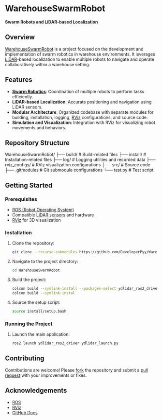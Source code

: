 # WarehouseSwarmRobot

**Swarm Robots and LiDAR-based Localization**

## Overview

[WarehouseSwarmRobot](https://github.com/DeveloperPyy/WarehouseSwarmRobot) is a project focused on the development and implementation of swarm robotics in warehouse environments. It leverages [LiDAR](https://en.wikipedia.org/wiki/Lidar)-based localization to enable multiple robots to navigate and operate collaboratively within a warehouse setting.

## Features

- **[Swarm Robotics](https://en.wikipedia.org/wiki/Swarm_robotics)**: Coordination of multiple robots to perform tasks efficiently.
- **LiDAR-based Localization**: Accurate positioning and navigation using LiDAR sensors.
- **Modular Architecture**: Organized codebase with separate modules for building, installation, logging, [RViz](http://wiki.ros.org/rviz) configurations, and source code.
- **Simulation and Visualization**: Integration with RViz for visualizing robot movements and behaviors.

## Repository Structure

WarehouseSwarmRobot/
├── build/ # Build-related files
├── install/ # Installation-related files
├── log/ # Logging utilities and recorded data
├── rviz_configs/ # RViz visualization configurations
├── src/ # Source code
├── .gitmodules # Git submodule configurations
└── test.py # Test script


## Getting Started

### Prerequisites

- [ROS (Robot Operating System)](https://www.ros.org/)
- Compatible [LiDAR sensors](https://www.slamtec.com/en/Lidar) and hardware
- [RViz](http://wiki.ros.org/rviz) for 3D visualization

### Installation

1. Clone the repository:

    ```bash
    git clone --recurse-submodules https://github.com/DeveloperPyy/WarehouseSwarmRobot.git
    ```

2. Navigate to the project directory:

    ```bash
    cd WarehouseSwarmRobot
    ```

3. Build the project:

    ```bash
    colcon build --symlink-install --packages-select ydlidar_ros2_driver ydlidar_sdk tortoisebot_firmware
    colcon build --symlink-instal
    ```

4. Source the setup script:

    ```bash
    source install/setup.bash
    ```

### Running the Project

1. Launch the main application:

    ```bash
    ros2 launch ydlidar_ros2_driver ydlidar_launch.py
    ```

## Contributing

Contributions are welcome! Please [fork](https://docs.github.com/en/get-started/quickstart/fork-a-repo) the repository and submit a [pull request](https://docs.github.com/en/pull-requests) with your improvements or fixes.

## Acknowledgements

- [ROS](https://www.ros.org/)
- [RViz](http://wiki.ros.org/rviz)
- [GitHub Docs](https://docs.github.com/)
